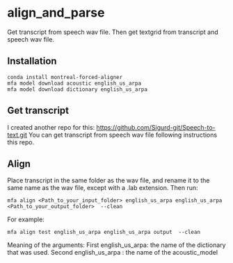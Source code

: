 # align_and_parse
Get transcript from speech wav file.
Then get textgrid from transcript and speech wav file.

## Installation
```
conda install montreal-forced-aligner
mfa model download acoustic english_us_arpa
mfa model download dictionary english_us_arpa

```


## Get transcript
I created another repo for this:
https://github.com/Sigurd-git/Speech-to-text.git
You can get transcript from speech wav file following instructions this repo.

## Align

Place transcript in the same folder as the wav file, and rename it to the same name as the wav file, except with a .lab extension.
Then run:
```
mfa align <Path_to_your_input_folder> english_us_arpa english_us_arpa <Path_to_your_output_folder>  --clean 
```

For example:
```
mfa align test english_us_arpa english_us_arpa output  --clean 
```

Meaning of the arguments:
First english_us_arpa: the name of the dictionary that was used.
Second english_us_arpa : the name of the acoustic_model 
